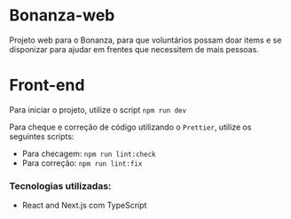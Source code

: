 # Bonanza-web

Projeto web para o Bonanza, para que voluntários possam doar items e se disponizar para ajudar em frentes que necessitem de mais pessoas.

# Front-end

Para iniciar o projeto, utilize o script `npm run dev`

Para cheque e correção de código utilizando o `Prettier`, utilize os seguintes scripts:

- Para checagem: `npm run lint:check`
- Para correção: `npm run lint:fix`

### Tecnologias utilizadas:

- React and Next.js com TypeScript
